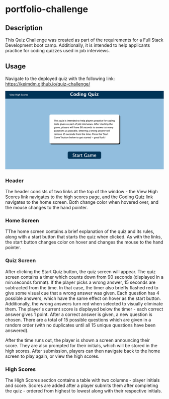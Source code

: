 # portfolio-challenge

## Description

This Quiz Challenge was created as part of the requirements for a Full Stack Development boot camp. Additionally, it is intended to help applicants practice for coding quizzes used in job interviews.

## Usage

Navigate to the deployed quiz with the following link:
https://keimdm.github.io/quiz-challenge/

![](./assets/images/screenshot.png)

### Header
The header consists of two links at the top of the window - the View High Scores link navigates to the high scores page, and the Coding Quiz link navigates to the home screen. Both change color when hovered over, and the mouse changes to the hand pointer.

### Home Screen
TThe home screen contains a brief explanation of the quiz and its rules, along with a start button that starts the quiz when clicked. As with the links, the start button changes color on hover and changes the mouse to the hand pointer.

### Quiz Screen
After clicking the Start Quiz button, the quiz screen will appear. The quiz screen contains a timer which counts down from 90 seconds (displayed in a min:seconds format). If the player picks a wrong answer, 15 seconds are subtracted from the time. In that case, the timer also briefly flashed red to give some visual cue that a wrong answer was given. Each question has 4 possible answers, which have the same effect on hover as the start button. Additionally, the wrong answers turn red when selected to visually eliminate them. The player's current score is displayed below the timer - each correct answer gives 1 point. After a correct answer is given, a new question is chosen. There are a total of 15 possible questions which are given in a random order (with no duplicates until all 15 unique questions have been answered).

After the time runs out, the player is shown a screen announcing their score. They are also prompted for their initials, which will be stored in the high scores. After submission, players can then navigate back to the home screen to play again, or view the high scores.

### High Scores
The High Scores section contains a table with two columns - player initials and score. Scores are added after a player submits them after completing the quiz - ordered from highest to lowest along with their respective initials.